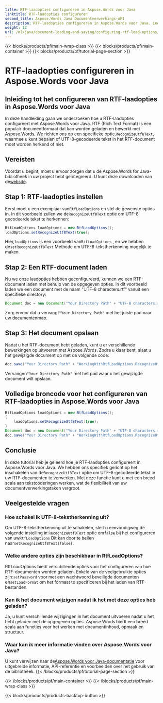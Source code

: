 ```yaml
---
title: RTF-laadopties configureren in Aspose.Words voor Java
linktitle: RTF-laadopties configureren
second_title: Aspose.Words Java Documentverwerkings-API
description: RTF-laadopties configureren in Aspose.Words voor Java. Leer hoe u UTF-8-tekst herkent in RTF-documenten. Stapsgewijze handleiding met codevoorbeelden.
weight: 12
url: /nl/java/document-loading-and-saving/configuring-rtf-load-options/
---
```


{{< blocks/products/pf/main-wrap-class >}}
{{< blocks/products/pf/main-container >}}
{{< blocks/products/pf/tutorial-page-section >}}

# RTF-laadopties configureren in Aspose.Words voor Java


## Inleiding tot het configureren van RTF-laadopties in Aspose.Words voor Java

In deze handleiding gaan we onderzoeken hoe u RTF-laadopties configureert met Aspose.Words voor Java. RTF (Rich Text Format) is een populair documentformaat dat kan worden geladen en bewerkt met Aspose.Words. We richten ons op een specifieke optie,`RecognizeUtf8Text`, waarmee u kunt bepalen of UTF-8-gecodeerde tekst in het RTF-document moet worden herkend of niet.

## Vereisten

 Voordat u begint, moet u ervoor zorgen dat u de Aspose.Words for Java-bibliotheek in uw project hebt geïntegreerd. U kunt deze downloaden van de[website](https://releases.aspose.com/words/java/).

## Stap 1: RTF-laadopties instellen

 Eerst moet u een exemplaar van`RtfLoadOptions` en stel de gewenste opties in. In dit voorbeeld zullen we de`RecognizeUtf8Text` optie om UTF-8 gecodeerde tekst te herkennen:

```java
RtfLoadOptions loadOptions = new RtfLoadOptions();
loadOptions.setRecognizeUtf8Text(true);
```

 Hier,`loadOptions` is een voorbeeld van`RtfLoadOptions` , en we hebben de`setRecognizeUtf8Text` Methode om UTF-8-tekstherkenning mogelijk te maken.

## Stap 2: Een RTF-document laden

Nu we onze laadopties hebben geconfigureerd, kunnen we een RTF-document laden met behulp van de opgegeven opties. In dit voorbeeld laden we een document met de naam "UTF-8 characters.rtf" vanuit een specifieke directory:

```java
Document doc = new Document("Your Directory Path" + "UTF-8 characters.rtf", loadOptions);
```

 Zorg ervoor dat u vervangt`"Your Directory Path"` met het juiste pad naar uw documentenmap.

## Stap 3: Het document opslaan

Nadat u het RTF-document hebt geladen, kunt u er verschillende bewerkingen op uitvoeren met Aspose.Words. Zodra u klaar bent, slaat u het gewijzigde document op met de volgende code:

```java
doc.save("Your Directory Path" + "WorkingWithRtfLoadOptions.RecognizeUtf8Text.rtf");
```

 Vervangen`"Your Directory Path"` met het pad waar u het gewijzigde document wilt opslaan.

## Volledige broncode voor het configureren van RTF-laadopties in Aspose.Words voor Java

```java
RtfLoadOptions loadOptions = new RtfLoadOptions();
{
	loadOptions.setRecognizeUtf8Text(true);
}
Document doc = new Document("Your Directory Path" + "UTF-8 characters.rtf", loadOptions);
doc.save("Your Directory Path" + "WorkingWithRtfLoadOptions.RecognizeUtf8Text.rtf");
```

## Conclusie

 In deze tutorial heb je geleerd hoe je RTF-laadopties configureert in Aspose.Words voor Java. We hebben ons specifiek gericht op het inschakelen van de`RecognizeUtf8Text` optie om UTF-8-gecodeerde tekst in uw RTF-documenten te verwerken. Met deze functie kunt u met een breed scala aan tekstcoderingen werken, wat de flexibiliteit van uw documentverwerkingstaken vergroot.

## Veelgestelde vragen

### Hoe schakel ik UTF-8-tekstherkenning uit?

 Om UTF-8-tekstherkenning uit te schakelen, stelt u eenvoudigweg de volgende instelling in:`RecognizeUtf8Text` optie om`false` bij het configureren van uw`RtfLoadOptions` Dit kan door te bellen naar`setRecognizeUtf8Text(false)`.

### Welke andere opties zijn beschikbaar in RtfLoadOptions?

 RtfLoadOptions biedt verschillende opties voor het configureren van hoe RTF-documenten worden geladen. Enkele van de veelgebruikte opties zijn:`setPassword` voor met een wachtwoord beveiligde documenten en`setLoadFormat` om het formaat te specificeren bij het laden van RTF-bestanden.

### Kan ik het document wijzigen nadat ik het met deze opties heb geladen?

Ja, u kunt verschillende wijzigingen in het document uitvoeren nadat u het hebt geladen met de opgegeven opties. Aspose.Words biedt een breed scala aan functies voor het werken met documentinhoud, opmaak en structuur.

### Waar kan ik meer informatie vinden over Aspose.Words voor Java?

 U kunt verwijzen naar de[Aspose.Words voor Java-documentatie](https://reference.aspose.com/words/java/) voor uitgebreide informatie, API-referentie en voorbeelden over het gebruik van de bibliotheek.
{{< /blocks/products/pf/tutorial-page-section >}}

{{< /blocks/products/pf/main-container >}}
{{< /blocks/products/pf/main-wrap-class >}}

{{< blocks/products/products-backtop-button >}}
